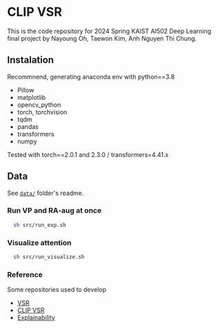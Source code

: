 # CLIP VSR
This is the code repository for 2024 Spring KAIST AI502 Deep Learning final project by Nayoung Oh, Taewon Kim, Anh Nguyen Thi Chung.

## Instalation
Recommnend, generating anaconda env with python==3.8
- Pillow
- matplotlib
- opencv_python
- torch, torchvision
- tqdm
- pandas
- transformers
- numpy

Tested with torch==2.0.1 and 2.3.0 / transformers=4.41.x

## Data
See [`data/`](https://github.com/holymollyhao/ai502/tree/master/data) folder's readme.

### Run VP and RA-aug at once
```bash
  sh src/run_exp.sh
```

### Visualize attention
```bash
  sh src/run_visualize.sh
```

### Reference
Some repositories used to develop
- [VSR](https://github.com/cambridgeltl/visual-spatial-reasoning)
- [CLIP VSR](https://github.com/Sohojoe/CLIP_visual-spatial-reasoning)
- [Explainability](https://github.com/hila-chefer/Transformer-MM-Explainability)
